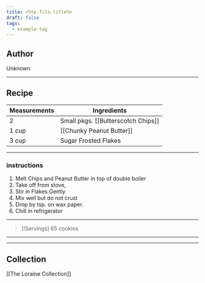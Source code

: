 ```yaml
---
title: <%tp.file.title%>
draft: false
tags:
  - example-tag
---
```

## Author
Unknown
___
## Recipe

| Measurements | Ingredients                        |
| :----------- | ---------------------------------- |
| 2            | Small pkgs. [[Butterscotch Chips]] |
| 1 cup        | [[Chunky Peanut Butter]]           |
| 3 cup        | Sugar Frosted Flakes               |
___
### instructions
1. Melt Chips and Peanut Butter in top of double boiler
2. Take off from stove,
3. Stir in Flakes Gently
4. Mix well but do not crust
5. Drop by tsp. on wax paper.
6. Chill in refrigerator
___
>[!Servings]
>65 cookies

___


___
## Collection
[[The Loraine Collection]]